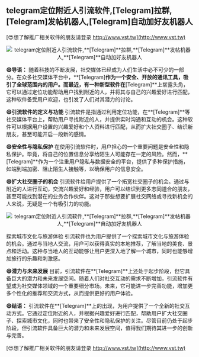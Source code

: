 ## **telegram定位附近人引流软件,**[Telegram]**拉群,**[Telegram]**发帖机器人,**[Telegram]**自动加好友机器人**

[😍想了解推广相关软件的朋友请登录 http://www.vst.tw](http://www.vst.tw)

 <center><img src="https://vst.tw/MP4/tuiguang/png/2.png" alt="telegram定位附近人引流软件,**[Telegram]**拉群,**[Telegram]**发帖机器人,**[Telegram]**自动加好友机器人"></center>

**😄导语：**
随着科技的不断发展，社交媒体已经成为人们生活中必不可少的一部分。在众多社交媒体平台中，**[Telegram]**作为一个安全、开放的通讯工具，吸引了全球范围内的用户。而最近，有一种新型软件在**[Telegram]**上崭露头角，它可以通过定位功能帮助用户找到附近的人，并将其与自己的兴趣爱好进行匹配，这种软件备受用户欢迎，也引发了人们对其潜力的讨论。

**😄引流软件的定义与功能**
引流软件是指通过利用定位功能，在**[Telegram]**等社交媒体平台上，帮助用户寻找附近的人，并提供实时沟通和互动的机会。这种软件可以根据用户设置的兴趣爱好和个人资料进行匹配，从而扩大社交圈子、结识新朋友，甚至可能开启一段新的感情。

**😄安全性与隐私保护**
在使用引流软件时，用户担心的一个重要问题是安全性和隐私保护。毕竟，将自己的位置信息分享给陌生人可能存在一定的风险。然而，**[Telegram]**作为一个注重用户隐私与数据安全的平台，提供了多种保护措施，如端到端加密、阻止陌生人接触等，以确保用户的信息安全。

**😄扩大社交圈子的机会**
引流软件给用户提供了一个拓宽社交圈子的机会。通过与附近的人进行互动，交流兴趣爱好和经验，用户可以结识到更多志同道合的朋友，甚至可能找到潜在的业务合作伙伴。这对于那些想要扩展社交网络或寻找新机会的人来说，无疑是一个有吸引力的功能。

 <center><img src="https://vst.tw/MP4/tuiguang/png/7.png" alt="telegram定位附近人引流软件,**[Telegram]**拉群,**[Telegram]**发帖机器人,**[Telegram]**自动加好友机器人"></center>

探索城市文化与旅游体验
引流软件也为用户提供了一个探索城市文化与旅游体验的机会。通过与当地人交流，用户可以获得真实的本地推荐，了解当地的美食、景点和活动。这种与当地人的互动能够让用户更深入地了解一个城市，同时也能够增加旅行的乐趣和刺激感。

**😄潜力与未来发展**
目前，引流软件在**[Telegram]**上还处于起步阶段，但它具备巨大的潜力和未来发展空间。随着人们对社交互动的需求不断增加，引流软件有望成为社交媒体领域的一个重要细分市场。未来，它可能进一步完善功能，增加更多个性化的推荐和交流方式，从而提供更好的用户体验。

**😄结语：**
引流软件在**[Telegram]**上的出现，为用户提供了一个全新的社交互动方式。它通过定位附近的人，并根据兴趣爱好进行匹配，帮助用户扩大社交圈子、探索城市文化，同时也带来了安全性和隐私保护的关注。尽管目前仍处于起步阶段，但引流软件具备巨大的潜力和未来发展空间，值得我们期待其进一步的创新与完善。

[😍想了解推广相关软件的朋友请登录 http://www.vst.tw](http://www.vst.tw)



